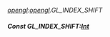 _[opengl](../../modules/opengl/opengl-module.md):[opengl](../../modules/opengl/opengl-module.md).GL\_INDEX\_SHIFT_
##### Const GL\_INDEX\_SHIFT:[Int](../../modules/wonkey/wonkey-types-int.md)
